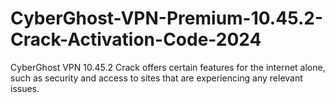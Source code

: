 # CyberGhost-VPN-Premium-10.45.2-Crack-Activation-Code-2024
CyberGhost VPN 10.45.2 Crack offers certain features for the internet alone, such as security and access to sites that are experiencing any relevant issues.

